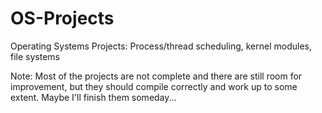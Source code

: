 # OS-Projects
Operating Systems Projects: Process/thread scheduling, kernel modules, file systems

Note: Most of the projects are not complete and there are still room for improvement, but they should compile correctly and work up to some extent. Maybe I'll finish them someday...
